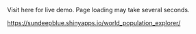 Visit here for live demo. Page loading may take several seconds.

https://sundeepblue.shinyapps.io/world_population_explorer/